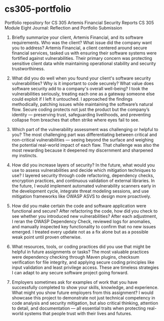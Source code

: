 # cs305-portfolio
Portfolio repository for CS 305 Artemis Financial Security Reports
CS 305 Module Eight Journal: Reflection and Portfolio Submission

1. Briefly summarize your client, Artemis Financial, and its software requirements. Who was the client? What issue did the company want you to address?
Artemis Financial, a client centered around secure financial services, tasked us with ensuring their software systems were fortified against vulnerabilities. Their primary concern was protecting sensitive client data while maintaining operational stability and security trustworthiness.

2. What did you do well when you found your client's software security vulnerabilities? Why is it important to code securely? What value does software security add to a company's overall well-being?
I took the vulnerabilities seriously, treating each one as a gateway someone else could exploit if I left it untouched. I approached the findings methodically, patching issues while maintaining the software’s natural flow. Secure coding protects not just the product but the company’s identity — preserving trust, safeguarding livelihoods, and preventing collapse from breaches that often strike where eyes fail to see.

3. Which part of the vulnerability assessment was challenging or helpful to you?
The most challenging part was differentiating between critical and non-critical vulnerabilities — seeing beyond the surface and weighing the potential real-world impact of each flaw. That challenge was also the most rewarding because it deepened my discernment and sharpened my instincts.

4. How did you increase layers of security? In the future, what would you use to assess vulnerabilities and decide which mitigation techniques to use?
I layered security through code refactoring, dependency checks, encryption practices, and continuous validation of external libraries. In the future, I would implement automated vulnerability scanners early in the development cycle, integrate threat modeling sessions, and use mitigation frameworks like OWASP ASVS to design more proactively.

5. How did you make certain the code and software application were functional and secure? After refactoring the code, how did you check to see whether you introduced new vulnerabilities?
After each adjustment, I reran the OWASP Dependency Check, reviewed logs for anomalies, and manually inspected key functionality to confirm that no new issues emerged. I treated every update not as a fix alone but as a possible weak point until proven otherwise.

6. What resources, tools, or coding practices did you use that might be helpful in future assignments or tasks?
The most valuable practices were dependency checking through Maven plugins, checksum verification for file integrity, and applying secure coding principles like input validation and least privilege access. These are timeless strategies I can adapt to any secure software project going forward.

7. Employers sometimes ask for examples of work that you have successfully completed to show your skills, knowledge, and experience. What might you show future employers from this assignment?
I would showcase this project to demonstrate not just technical competency in code analysis and security mitigation, but also critical thinking, attention to detail, and documentation — all essential traits when protecting real-world systems that people trust with their lives and futures.
